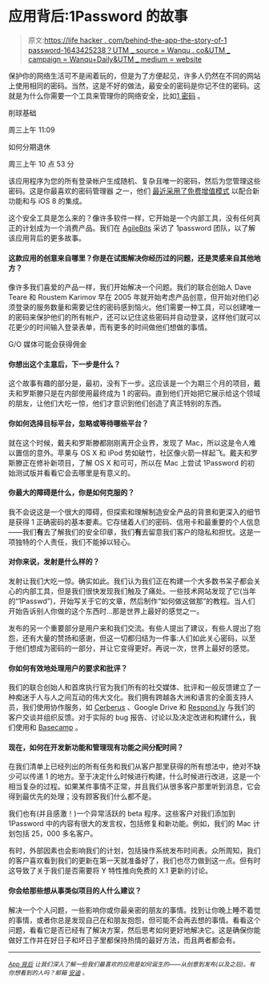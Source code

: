 # 应用背后:1Password 的故事

> 原文:[https://life hacker . com/behind-the-app-the-story-of-1 password-1643425238？UTM _ source = Wanqu . co&UTM _ campaign = Wanqu+Daily&UTM _ medium = website](https://lifehacker.com/behind-the-app-the-story-of-1password-1643425238?utm_source=wanqu.co&utm_campaign=Wanqu+Daily&utm_medium=website)

保护你的网络生活可不是闹着玩的，但是为了方便起见，许多人仍然在不同的网站上使用相同的密码。当然，这是不好的做法，最安全的密码是你记不住的密码。这就是为什么你需要一个工具来管理你的网络安全，比如[1 密码](https://agilebits.com/onepassword) 。

削球基础

周三上午 11:09

如何分期退休

周三上午 10 点 53 分

该应用程序为您的所有登录帐户生成随机、复杂且唯一的密码，然后为您管理这些密码。这是你最喜欢的密码管理器 之一，他们 [最近采用了免费增值模式](http://lifehacker.com/1password-for-ios-supports-touch-id-new-freemium-model-1636026006) 以配合新功能和与 iOS 8 的集成。

这个安全工具是怎么来的？像许多软件一样，它开始是一个内部工具，没有任何真正的计划成为一个消费产品。我们在 [AgileBits](https://agilebits.com/) 采访了 1password 团队，以了解该应用背后的更多故事。

#### 这款应用的创意来自哪里？你是在试图解决你经历过的问题，还是灵感来自其他地方？

像许多我们喜爱的产品一样，我们开始解决一个问题。我们的联合创始人 Dave Teare 和 Roustem Karimov 早在 2005 年就开始考虑产品创意，但开始对他们必须登录的服务数量和需要记住的密码感到恼火。他们需要一种工具，可以创建唯一的密码来保护他们的所有帐户，还可以记住这些密码并自动登录，这样他们就可以花更少的时间输入登录表单，而有更多的时间做他们想做的事情。

G/O 媒体可能会获得佣金

#### 你想出这个主意后，下一步是什么？

这个故事有趣的部分是，最初，没有下一步。这应该是一个为期三个月的项目，戴夫和罗斯滕只是在内部使用最终成为 1 的密码。直到他们开始把它展示给这个领域的朋友，让他们大吃一惊，他们才意识到他们创造了真正特别的东西。

#### 你如何选择目标平台，忽略或等待哪些平台？

就在这个时候，戴夫和罗斯滕都刚刚离开企业界，发现了 Mac，所以这是令人难以置信的意外。苹果与 OS X 和 iPod 势如破竹，社区像火箭一样起飞。戴夫和罗斯滕正在修补新项目，了解 OS X 和可可，所以在 Mac 上尝试 1Password 的初始测试版并看看它会去哪里是有意义的。

#### 你最大的障碍是什么，你是如何克服的？

我不会说这是一个很大的障碍，但探索和理解制造安全产品的背景和更深入的细节是获得 1 正确密码的基本要素。它存储着人们的密码、信用卡和最重要的个人信息——我们**有**去了解我们的安全印章，我们**有**去留意我们客户的隐私和担忧。这是一项独特的个人责任，我们不能掉以轻心。

#### 对你来说，发射是什么样的？

发射让我们大吃一惊。确实如此。我们认为我们正在构建一个大多数书呆子都会关心的内部工具，但是我们很快发现我们触及了痛处。一些技术网站发现了它(当年的“1Passwd”)，开始写关于它的文章，然后制作“如何做这做那”的教程。当人们开始告诉别人你做的这个东西时...那是世界上最好的感觉之一。

发布的另一个重要部分是用户来和我们交流。有些人提出了建议，有些人提出了抱怨，还有大量的赞扬和感谢，但这一切都归结为一件事:人们如此关心密码，以至于他们想成为密码的一部分，并让它变得更好。再说一次，世界上最好的感觉。

#### 你如何有效地处理用户的要求和批评？

我们的联合创始人和首席执行官为我们所有的社交媒体、批评和一般反馈建立了一种痴迷于人与人之间互动的伟大文化。我们拥有跨越各大洲和语言的全面支持人员，我们使用协作服务，如 [Cerberus](http://www.cerberusweb.com/) 、Google Drive 和 [Respond.ly](https://respond.ly/) 与我们的客户交谈并组织反馈。对于实际的 bug 报告、讨论以及决定改进和构建什么，我们使用和 [Basecamp](https://basecamp.com/) 。

#### 现在，如何在开发新功能和管理现有功能之间分配时间？

在我们清单上已经列出的所有任务和我们从客户那里获得的所有想法中，绝对不缺少可以传递 1 的地方。至于决定什么时候进行构建，什么时候进行改进，这是一个相当复杂的过程。如果某件事情不正常，并且我们从很多客户那里听到消息，它会得到最优先的处理；没有顾客我们什么都不是。

我们也有(并且感激！)一个异常活跃的 beta 程序。这些客户对我们添加到 1Password 中的内容有很大的发言权，包括修复和新功能。例如，我们的 Mac 计划包括 25，000 多名客户。

有时，外部因素也会影响我们的计划，包括操作系统发布时间表。众所周知，我们的客户喜欢看到我们的更新在第一天就准备好了，我们也尽力做到这一点。但有时这导致了关于我们是否需要将 Y 特性推向免费的 X.1 更新的讨论。

#### 你会给那些想从事类似项目的人什么建议？

解决一个个人问题，一些影响你或你最亲密的朋友的事情。找到让你晚上睡不着觉的事情，或者你总是发现自己在和朋友抱怨，但可能不会再去想的事情。看看这个问题，看看它是否已经有了解决方案，然后思考如何更好地解决它。这是确保你能做好工作并在好日子和坏日子里都保持热情的最好方法，而且两者都会有。

* * *

<small></small>*[<small>*App 背后*</small>](http://lifehacker.com/behindtheapp) <small>*让我们深入了解一些我们最喜欢的应用是如何诞生的——从创意到发布(以及之后)。有你想看到的人吗？邮箱*</small> [<small>*安迪*</small>](mailto:andy@lifehacker.com) <small>*。*</small>*
